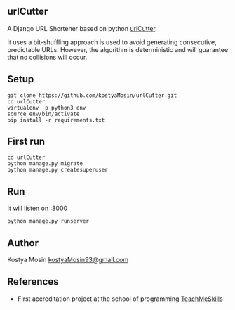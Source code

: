 urlCutter
---------

A Django URL Shortener based on python [urlCutter](https://github.com/kostyaMosin/urlCutter).

It uses a bit-shuffling approach is used to avoid generating consecutive, predictable URLs. However, the algorithm is deterministic and will guarantee that no collisions will occur.


Setup
-----

````
git clone https://github.com/kostyaMosin/urlCutter.git
cd urlCutter
virtualenv -p python3 env
source env/bin/activate
pip install -r requirements.txt
````

First run
---

````
cd urlCutter
python manage.py migrate
python manage.py createsuperuser 
````


Run
---

It will listen on :8000
````
python manage.py runserver
````


Author
------

Kostya Mosin <kostyaMosin93@gmail.com>

References
----------

- First accreditation project at the school of programming [TeachMeSkills](https://teachmeskills.by/)
